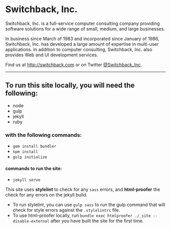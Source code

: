 # Switchback, Inc.

Switchback, Inc. is a full-service computer consulting company providing software solutions for a wide range of small, medium, and large businesses.

In business since March of 1983 and incorporated since January of 1986, Switchback, Inc. has developed a large amount of expertise in multi-user applications. In addition to computer consulting, Switchback, Inc. also provides Web and UI development services.

Find us at http://switchback.com or on Twitter [@Switchback_Inc](https://twitter.com/Switchback_Inc).

----

## To run this site locally, you will need the following:
* node
* gulp
* jekyll
* ruby

### with the following commands:
* `gem install bundler`
* `npm install`
* `gulp initialize`

#### commands to run the site:
* `jekyll serve`

This site uses **stylelint** to check for any `sass` errors, and **html-proofer** the check for any errors on the jekyll build.
* To run stylelint, you can use `gulp sass` to run the gulp command that will check for style errors against the `.stylelintrc` file.
* To use html-proofer locally, run `bundle exec htmlproofer ./_site --disable-external` after you have built the site for the first time.
